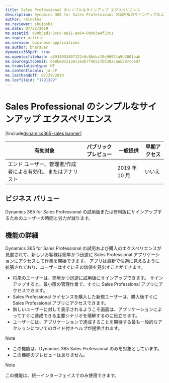 ```yaml
---
title: Sales Professional のシンプルなサインアップ エクスペリエンス
description: Dynamics 365 for Sales Professional の試用版のサインアップおよび購入エクスペリエンスの簡素化
author: relnotes
ms.reviewer: shujoshi
ms.date: 07/22/2019
ms.assetid: d80b5ad3-3c6c-e911-a964-000d3a4f33c1
ms.topic: article
ms.service: business-applications
ms.author: bharavar
dynamics365pdf: true
ms.openlocfilehash: a8934053407122c6c8bbbc19e96974a9d3001aab
ms.sourcegitcommit: 0b8be9c5138c1e2b7f46527bd303cae5207cced7
ms.translationtype: HT
ms.contentlocale: ja-JP
ms.lasthandoff: 07/29/2019
ms.locfileid: "1791329"
---
```

# <a name="simplified-signup-experience-for-sales-professional"></a>Sales Professional のシンプルなサインアップ エクスペリエンス
[!include[dynamics365-sales banner](../includes/dynamics365-sales.md)]

| 有効対象    |  パブリック プレビュー | 一般提供 | 早期アクセス |
| ---------- | ---------- |---------- |---------- |
|エンド ユーザー、管理者/作成者による有効化、またはアナリスト|| 2019 年 10 月|いいえ |


## <a name="business-value"></a>ビジネス バリュー
<!-- bv start -->
Dynamics 365 for Sales Professional の試用版または有料版にサインアップするためのユーザーの時間と労力が減ります。
<!-- bv end -->



## <a name="feature-details"></a>機能の詳細
<!--feature detail start -->
Dynamics 365 for Sales Professional の試用および購入のエクスペリエンスが見直されて、新しいお客様は簡単かつ迅速に Sales Professional アプリケーションにアクセスして作業を開始できます。 アプリは最新で快適に見えるように拡張されており、ユーザーはすぐにその価値を見出すことができます。 

 -  将来のユーザーは、簡単かつ迅速に試用版にサインアップできます。 サインアップすると、最小限の管理作業で、すぐに Sales Professional アプリにアクセスできます。  
 -  Sales Professional ライセンスを購入した新規ユーザーは、購入後すぐに Sales Professional アプリにアクセスできます。  
 -  新しいユーザーに対して表示されるようこそ画面は、アプリケーションによってすぐに達成できる主要シナリオを理解するのに役立ちます。  
 -  ユーザーには、アプリケーションで達成することを期待する最も一般的なアクションについてのガイド付きヘルプが提供されます。 

> [!NOTE] 
> - この機能は、Dynamics 365 Sales Professional のみを対象としています。 </br>
> - この機能のプレビューはありません。
<!--feature detail end -->


> [!NOTE]
> この機能は、統一インターフェイスでのみ使用できます。








